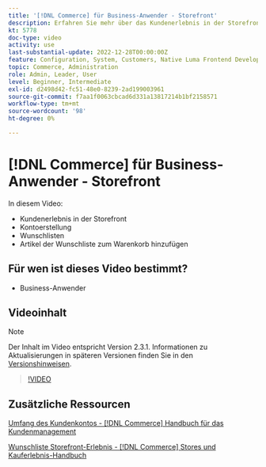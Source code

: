 ```yaml
---
title: '[!DNL Commerce] für Business-Anwender - Storefront'
description: Erfahren Sie mehr über das Kundenerlebnis in der Storefront, einschließlich Kontoerstellung, Wunschlisten und Hinzufügen von Wunschlistenartikeln zum Warenkorb
kt: 5778
doc-type: video
activity: use
last-substantial-update: 2022-12-28T00:00:00Z
feature: Configuration, System, Customers, Native Luma Frontend Development, Page Content, Site Navigation
topic: Commerce, Administration
role: Admin, Leader, User
level: Beginner, Intermediate
exl-id: d2498d42-fc51-48e0-8239-2ad199003961
source-git-commit: f7aa1f0063cbcad6d331a13817214b1bf2158571
workflow-type: tm+mt
source-wordcount: '98'
ht-degree: 0%

---
```


# [!DNL Commerce] für Business-Anwender - Storefront

In diesem Video:

- Kundenerlebnis in der Storefront
- Kontoerstellung
- Wunschlisten
- Artikel der Wunschliste zum Warenkorb hinzufügen

## Für wen ist dieses Video bestimmt?

- Business-Anwender

## Videoinhalt

>[!NOTE]
>
>Der Inhalt im Video entspricht Version 2.3.1. Informationen zu Aktualisierungen in späteren Versionen finden Sie in den [Versionshinweisen](https://experienceleague.adobe.com/docs/commerce-operations/release/notes/overview.html).

>[!VIDEO](https://video.tv.adobe.com/v/36188?quality=12&learn=on)

## Zusätzliche Ressourcen

[Umfang des Kundenkontos -  [!DNL Commerce] Handbuch für das Kundenmanagement](https://experienceleague.adobe.com/docs/commerce-admin/customers/customer-accounts/customer-account-scope.html)

[Wunschliste Storefront-Erlebnis - [!DNL Commerce] Stores und Kauferlebnis-Handbuch](https://experienceleague.adobe.com/docs/commerce-admin/stores-sales/shopper-tools/wish-lists/wishlist-storefront.html)
